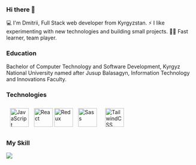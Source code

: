 ### Hi there 👋

💻 I'm Dmitrii, Full Stack web developer from Kyrgyzstan.
⚡ I like experimenting with new technologies and building small projects.
✍🏻 Fast learner, team player.

### Education
Bachelor of Computer Technology and Software Development, Kyrgyz National University named after Jusup Balasagyn, Information Technology and Innovations Faculty.

### Technologies

<img style="margin: 10px" src="https://api.iconify.design/logos:javascript.svg" alt="JavaScript" height="50" />
<img style="margin 10px" src="https://api.iconify.design/vscode-icons:file-type-reactjs.svg" alt="React" height="50" />
<img style="margin 10px" src="https://api.iconify.design/logos:redux.svg" alt="Redux" height="50" />
<img style="margin: 10px" src="https://api.iconify.design/logos:sass.svg" alt="Sass" height="50" />
<img style="margin: 8px" src="https://api.iconify.design/logos:tailwindcss-icon.svg" alt="TailwindCSS" height="50" /> 

### My Skill
<a href="https://www.codewars.com/users/juravlevdima"><img src="https://www.codewars.com/users/juravlevdima/badges/large"></a>


<!--
**juravlevdima/juravlevdima** is a ✨ _special_ ✨ repository because its `README.md` (this file) appears on your GitHub profile.

Here are some ideas to get you started:

- 🔭 I’m currently working on ...
- 🌱 I’m currently learning ...
- 👯 I’m looking to collaborate on ...
- 🤔 I’m looking for help with ...
- 💬 Ask me about ...
- 📫 How to reach me: ...
- 😄 Pronouns: ...
- ⚡ Fun fact: ...
-->
